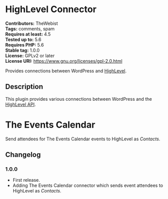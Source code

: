 # HighLevel Connector #
**Contributors:** TheWebist  
**Tags:** comments, spam  
**Requires at least:** 4.5  
**Tested up to:** 5.6  
**Requires PHP:** 5.6  
**Stable tag:** 1.0.0  
**License:** GPLv2 or later  
**License URI:** https://www.gnu.org/licenses/gpl-2.0.html  

Provides connections between WordPress and [HighLevel](https://gohighlevel.com).

## Description ##

This plugin provides various connections between WordPress and the [HighLevel API](https://developers.gohighlevel.com/).

# The Events Calendar #

Send attendees for The Events Calendar events to HighLevel as *Contacts*.

## Changelog ##

### 1.0.0 ###
* First release.
* Adding The Events Calendar connector which sends event attendees to HighLevel as *Contacts*.
